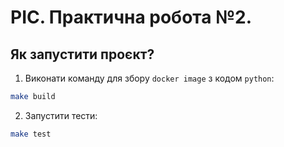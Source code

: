 # РІС. Практична робота №2.

## Як запустити проєкт?
1. Виконати команду для збору `docker image` з кодом `python`:
```bash
make build
```
2. Запустити тести:
```bash
make test
```